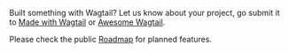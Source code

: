 Built something with Wagtail? Let us know about your project, go submit it to [Made with Wagtail](http://madewithwagtail.org/) or [Awesome Wagtail](https://github.com/springload/awesome-wagtail).

Please check the public [Roadmap](https://github.com/torchbox/wagtail/wiki/Roadmap) for planned features.